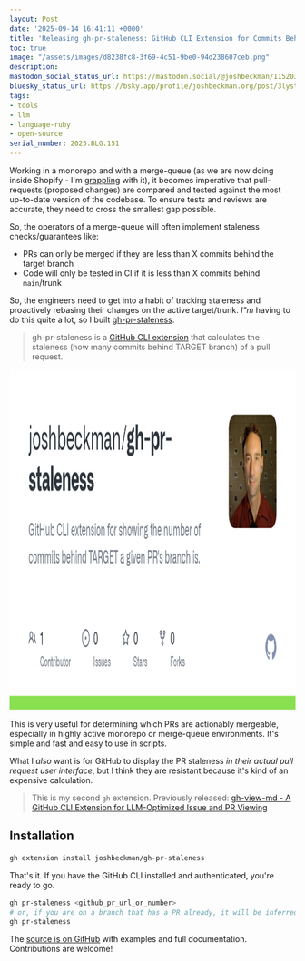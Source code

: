 ```yaml
---
layout: Post
date: '2025-09-14 16:41:11 +0000'
title: 'Releasing gh-pr-staleness: GitHub CLI Extension for Commits Behind Target'
toc: true
image: "/assets/images/d8238fc8-3f69-4c51-9be0-94d238607ceb.png"
description:
mastodon_social_status_url: https://mastodon.social/@joshbeckman/115203860421219532
bluesky_status_url: https://bsky.app/profile/joshbeckman.org/post/3lystemi2ds2c
tags:
- tools
- llm
- language-ruby
- open-source
serial_number: 2025.BLG.151
---
```

Working in a monorepo and with a merge-queue (as we are now doing inside Shopify - I'm [grappling](https://www.joshbeckman.org/notes/01jwtzrp79033w8x8dc8sje7d6) with it), it becomes imperative that pull-requests (proposed changes) are compared and tested against the most up-to-date version of the codebase. To ensure tests and reviews are accurate, they need to cross the smallest gap possible.

So, the operators of a merge-queue will often implement staleness checks/guarantees like:
- PRs can only be merged if they are less than X commits behind the target branch
- Code will only be tested in CI if it is less than X commits behind `main`/trunk

So, the engineers need to get into a habit of tracking staleness and proactively rebasing their changes on the active target/trunk. _I"m_ having to do this quite a lot, so I built [gh-pr-staleness](https://github.com/joshbeckman/gh-pr-staleness).

> gh-pr-staleness is a [GitHub CLI extension](https://docs.github.com/en/github-cli/github-cli/creating-github-cli-extensions) that calculates the staleness (how many commits behind TARGET branch) of a pull request.

<img width="1200" height="600" alt="gh-pr-staleness repo" src="/assets/images/d8238fc8-3f69-4c51-9be0-94d238607ceb.png" />

This is very useful for determining which PRs are actionably mergeable, especially in highly active monorepo or merge-queue environments. It's simple and fast and easy to use in scripts.

What I _also_ want is for GitHub to display the PR staleness _in their actual pull request user interface_, but I think they are resistant because it's kind of an expensive calculation.

> This is my second `gh` extension. Previously released: [gh-view-md - A GitHub CLI Extension for LLM-Optimized Issue and PR Viewing](https://www.joshbeckman.org/blog/practicing/releasing-ghviewmd-a-github-cli-extension-for-llmoptimized-issue-and-pr-viewing)

## Installation

```bash
gh extension install joshbeckman/gh-pr-staleness
```

That's it. If you have the GitHub CLI installed and authenticated, you're ready to go.

```bash
gh pr-staleness <github_pr_url_or_number>
# or, if you are on a branch that has a PR already, it will be inferred:
gh pr-staleness
```

The [source is on GitHub](https://github.com/joshbeckman/gh-pr-staleness) with examples and full documentation. Contributions are welcome!

